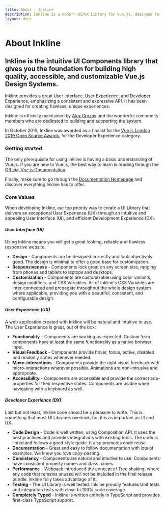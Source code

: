 ```yaml
---
title: About - Inkline
description: Inkline is a modern UI/UX Library for Vue.js, designed for creating flawless content-rich responsive web applications.
layout: docs
---
```


# About Inkline
## Inkline is the intuitive UI Components library that gives you the foundation for building high quality, accessible, and customizable Vue.js Design Systems.

Inkline provides a great User Interface, User Experience, and Developer Experience, emphasizing a consistent and expressive API. It has been designed for creating flawless, unique experiences.

Inkline is officially maintained by [Alex Grozav](https://github.com/sponsors/alexgrozav) and the wonderful community members who are dedicated to building and supporting the system.

In October 2019, Inkline was awarded as a finalist for the [Vue.js London 2019 Open Source Awards](https://osawards.com/vue/), for the Developer Experience category. 

### Getting started
The only prerequisite for using Inkline is having a basic understanding of Vue.js. If you are new to Vue.js, the best way to learn is reading through the [Official Vue.js Documentation](https://vuejs.org).

Finally, make sure to go through the [Documentation Homepage](/docs) and discover everything Inkline has to offer.

### Core Values
When developing Inkline, our top priority was to create a UI Library that delivers an exceptional User Experience (UX) through an intuitive and appealing User Interface (UI), and efficient Development Experience (DX).

##### User Interface (UI)
Using Inkline means you will get a great looking, reliable and flawless responsive website:

- **Design** - Components are be designed correctly and look objectively good. The design is minimal to offer a good base for customization.
- **Responsiveness** - Components look great on any screen size, ranging from phones and tablets to laptops and desktops.
- **Customization** - Components are customizable using color variants, design modifiers, and CSS Variables. All of Inkline's CSS Variables are inter-connected and propagate throughout the whole design system where applicable, providing you with a beautiful, consistent, and configurable design.

##### User Experience (UX)
A web application created with Inkline will be natural and intuitive to use. The User Experience is great, out of the box:

- **Functionality** - Components are working as expected. Custom form components have at least the same functionality as a native browser input.
- **Visual Feedback** - Components provide hover, focus, active, disabled and readonly states whenever needed.
- **Micro-interactions** - Components provide the right visual feedback with micro-interactions wherever possible. Animations are non-intrusive and appropriate.
- **Accessibility** - Components are accessible and provide the correct aria-properties for their respective states. Components are usable when navigating with a keyboard as well.

##### Developer Experience (DX)
Last but not least, Inkline code should be a pleasure to write. This is something that most UI Libraries overlook, but it is as important as UI and UX.

- **Code Design** - Code is well written, using Composition API. It uses the best practices and provides integrations with existing tools. The code is linted and follows a good style guide. It also promotes code reuse.
- **Documentation** - Great and easy to follow documentation with lots of examples. We know you love copy-pasting.
- **Consistency** - Components are natural and intuitive to use. Components have consistent property names and class names.
- **Performance** - Webpack introduced the concept of Tree shaking, where any code that remains unused will not be included in the final release bundle. Inkline fully takes advantage of it.
- **Testing** - The UI Library is well tested. Inkline proudly features Unit tests and integration tests with close to 100% code coverage.
- **Completely Typed** - Inkline is written entirely in TypeScript and provides first-class TypeScript support.
